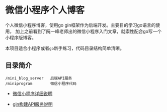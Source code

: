 # 微信小程序个人博客

个人微信小程序博客，使用go gin框架作为后端开发。主要目的学习go语言的使用，
加上之前看到了阮一峰老师出的微信小程序入门文章，就索性配合go写一个小程序版博客。

本项目适合小程序或者`go`新手练习，代码目录结构简单清晰。

## 目录简介
```
/mini_blog_server   后端API服务
/miniprogram        微信小程序代码
```
- [微信小程序详细说明](./miniprogram/README.md)

- [gin构建API服务说明](./mini_blog_server/README.md)





